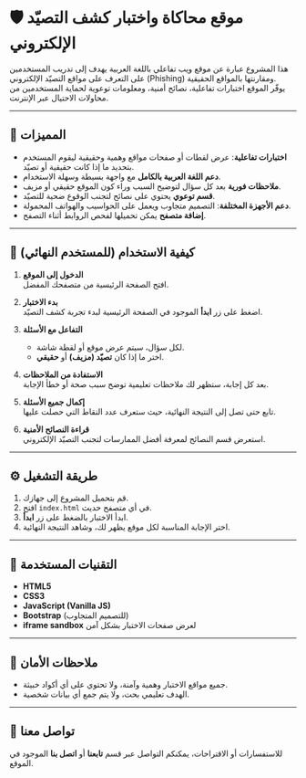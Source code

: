 # 🛡️ موقع محاكاة واختبار كشف التصيّد الإلكتروني

هذا المشروع عبارة عن موقع ويب تفاعلي باللغة العربية يهدف إلى تدريب المستخدمين على التعرف على مواقع التصيّد الإلكتروني (Phishing) ومقارنتها بالمواقع الحقيقية.  
يوفّر الموقع اختبارات تفاعلية، نصائح أمنية، ومعلومات توعوية لحماية المستخدمين من محاولات الاحتيال عبر الإنترنت.

---

## 📌 المميزات
- **اختبارات تفاعلية**: عرض لقطات أو صفحات مواقع وهمية وحقيقية ليقوم المستخدم بتحديد ما إذا كانت حقيقية أو تصيّد.
- **دعم اللغة العربية بالكامل** مع واجهة بسيطة وسهلة الاستخدام.
- **ملاحظات فورية** بعد كل سؤال لتوضيح السبب وراء كون الموقع حقيقي أو مزيف.
- **قسم توعوي** يحتوي على نصائح لتجنب الوقوع ضحية للتصيّد.
- **دعم الأجهزة المختلفة**: التصميم متجاوب ويعمل على الحواسيب والهواتف المحمولة.
- **إضافة متصفح** يمكن تحميلها لفحص الروابط أثناء التصفح.

---

## 📖 كيفية الاستخدام (للمستخدم النهائي)
1. **الدخول إلى الموقع**  
   افتح الصفحة الرئيسية من متصفحك المفضل.

2. **بدء الاختبار**  
   اضغط على زر **ابدأ** الموجود في الصفحة الرئيسية لبدء تجربة كشف التصيّد.

3. **التفاعل مع الأسئلة**  
   - لكل سؤال، سيتم عرض موقع أو لقطة شاشة.  
   - اختر ما إذا كان **تصيّد (مزيف)** أو **حقيقي**.

4. **الاستفادة من الملاحظات**  
   بعد كل إجابة، ستظهر لك ملاحظات تعليمية توضح سبب صحة أو خطأ الإجابة.

5. **إكمال جميع الأسئلة**  
   تابع حتى تصل إلى النتيجة النهائية، حيث ستعرف عدد النقاط التي حصلت عليها.

6. **قراءة النصائح الأمنية**  
   استعرض قسم النصائح لمعرفة أفضل الممارسات لتجنب التصيّد الإلكتروني.

---

## ⚙️ طريقة التشغيل
1. قم بتحميل المشروع إلى جهازك.
2. افتح `index.html` في أي متصفح حديث.
3. ابدأ الاختبار بالضغط على زر **ابدأ**.
4. اختر الإجابة المناسبة لكل موقع يظهر لك، وشاهد النتيجة النهائية.

---

## 📜 التقنيات المستخدمة
- **HTML5**
- **CSS3**
- **JavaScript (Vanilla JS)**
- **Bootstrap** (للتصميم المتجاوب)
- **iframe sandbox** لعرض صفحات الاختبار بشكل آمن

---

## 📌 ملاحظات الأمان
- جميع مواقع الاختبار وهمية وآمنة، ولا تحتوي على أي أكواد خبيثة.
- الهدف تعليمي بحت، ولا يتم جمع أي بيانات شخصية.

---

## 📧 تواصل معنا
للاستفسارات أو الاقتراحات، يمكنكم التواصل عبر قسم **تابعنا** أو **اتصل بنا** الموجود في الموقع.
